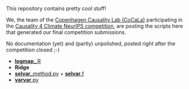 This repository contains pretty cool stuff!

We, the team of the [Copenhagen Causality Lab (CoCaLa)](https://www.math.ku.dk/english/research/spt/cocala/) participating in the [Causality 4 Climate NeurIPS competition](https://causeme.uv.es/neurips2019/), are posting the scripts here that generated our final competition submissions.

No documentation (yet) and (partly) unpolished, posted right after the competition closed ;-)

* [**logmap**_.R](./logmap.R)
* **Ridge**
* [**selvar**_method.py](./selvar_method.py) + [**selvar**.f](./selvar.f)
* [**varvar**.py](./varvar.py)
